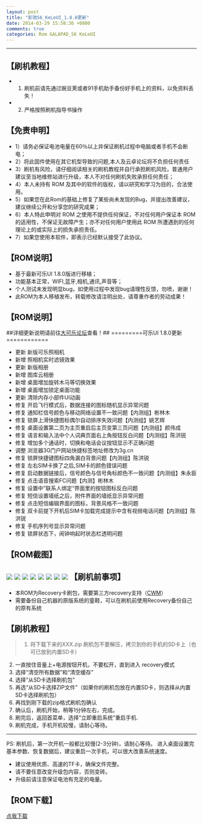 ```yaml
---
layout: post
title: "影驰S6_KeLeUI_1.8.0更新"
date: 2014-03-29 15:58:36 +0800
comments: true
categories: Rom GALAPAD_S6 KeLeUI
---
```

---
【刷机教程】
----------------
* 1.  刷机前请先通过豌豆荚或者91手机助手备份好手机上的资料，以免资料丢失！
* 2.  严格按照刷机指导书操作
<!--more-->
【免责申明】
----------------
- 1）请务必保证电池电量在60％以上并保证刷机过程中电脑或者手机不会断电；
- 2）将此固件使用在其它机型导致的问题,本人及云卓论坛将不负担任何责任
- 3）刷机有风险，请仔细阅读相关的刷机教程并自行承担刷机风险，普通用户建议至当地维修站进行升级，本人不对任何刷机失败承担任何责任；
- 4）本人未持有 ROM 及其中的软件的版权，请以研究和学习为目的，合法使用。
- 5）如果您在此Rom的基础上修复了某些尚未发现的Bug，并提出改善建议，建议继续公开和分享您的研究成果；
- 6）本人特此申明对 ROM 之使用不提供任何保证，不对任何用户保证本 ROM 的适用性，不保证无故障产生；亦不对任何用户使用此 ROM 所遭遇到的任何理论上的或实际上的损失承担责任。
- 7）如果您使用本软件，即表示已经默认接受了此协议。

【ROM说明】
-----------------
- 基于最新可乐UI 1.8.0版进行移植；
- 功能基本正常，WIFI,蓝牙,相机,通讯,声音等；
- 个人测试未发现明显bug，如使用过程中发现bug请理性反馈，勿喷，谢谢！
- 此ROM为本人移植发布，转载修改请注明出处，请尊重作者的劳动成果！

【ROM说明】
-----------------
##详细更新说明请前往[大可乐论坛](http://bbs.dakele.com/thread-84123-1-1.html)查看！##
=========可乐UI 1.8.0更新============

- 更新 新版可乐照相机
- 新增 照相机实时滤镜效果
- 更新 新版相册
- 新增 图库云相册
- 新增 桌面增加旋转木马等切换效果
- 新增 桌面增加锁定桌面功能
- 更新 清除内存小部件UI动画
- 修复 开启飞行模式后，数据连接的图标随机显示异常问题
- 修复 通知栏信号颜色与移动网络设置不一致问题【内测组】彬林木
- 修复 锁屏上滑快捷图标偶尔自动排序失效问题【内测组】姚艺辉
- 修复 桌面设置第二页为主页重启后主页变第三页问题【内测组】颜伟成
- 修复 语言和输入法中个人词典页面右上角按钮反白问题【内测组】陈洪锐
- 修复 增加多个通话时，切换和电话会议按钮显示不正确问题
- 调整 浏览器3G门户网站快捷标签地址修改为3g.cn
- 修复 锁屏快捷键图标四角漏白背景问题【内测组】陈洪锐
- 修复 左右SIM卡换了之后,SIM卡的颜色错误问题
- 修复 启动数据链接后，信号颜色与信号角标颜色不一致问题【内测组】朱永臣
- 修复 点击语音搜索FC问题【内测】彬林木
- 修复 设置中”联系人绑定“界面里的按钮图标反白问题
- 修复 短信设置墙纸之后，附件界面的墙纸显示异常问题
- 修复 点击短信编辑界面的图标，背景风格不一致问题
- 修复 双卡前提下开机后SIM卡加载完成提示中含有视频电话问题【内测组】陈洪锐
- 修复 手机序列号显示异常问题
- 修复 锁屏状态下，闹钟响起时状态栏透明问题

【ROM截图】
-----------------
![](http://ntu.me/di/4GC59/q.png)
![](http://ntu.me/di/2039Q/w.png)
![](http://ntu.me/di/V765J/e.png)
![](http://ntu.me/di/2LC5I/r.png)
![](http://ntu.me/di/WA2QM/a.png)
![](http://ntu.me/di/A0Y3V/z.png)
![](http://ntu.me/di/F3QWV/x.png)
![](http://ntu.me/di/K5UR3/c.png)
【刷机前事项】
----------------
- 本ROM为Recovery卡刷包，需要第三方recovery支持（[CWM](http://bbs.digi8.net/forum.php?mod=viewthread&tid=3606&extra=page%3D1)）
- 需要备份自己机器的原版系统的童鞋，可以在刷机前使用Recovery备份自己的原有系统

【刷机教程】
----------------

>1. 将下载下来的XXX.zip 刷机包不要解压，拷贝到你的手机的SD卡上（也可已放到内置SD卡）
2. 一直按住音量上+电源按钮开机，不要松开，直到进入 recovery模式
3. 选择“清空所有数据”和“清空缓存”
4. 选择“从SD卡选择刷机包”
5. 再选“从SD卡选择ZIP文件”（如果你的刷机包放在内置SD卡，则选择从内置SD卡选择刷机包）
6. 再找到刚下载的zip格式刷机包确认
7. 确认后，刷机开始，稍等1分钟左右，完成。
8. 刷完后，返回首菜单，选择“立即重启系统”重启手机.
9. 刷机完成，手机开机较慢，请耐心等待。  

-----------
PS: 刷机后，第一次开机一般都比较慢(2-3分钟)，请耐心等待。 进入桌面设置完基本参数、恢复数据后，建议重启一次手机，可以很大改善系统速度。

- 建议使用优质、高速的TF卡，确保文件完整。
- 请不要任意改变升级包内容，否则变砖。
- 升级前请注意保证电池有充足的电量。

【ROM下载】
-----------------
[点我下载](http://pan.baidu.com/s/1qWLfOs8)
